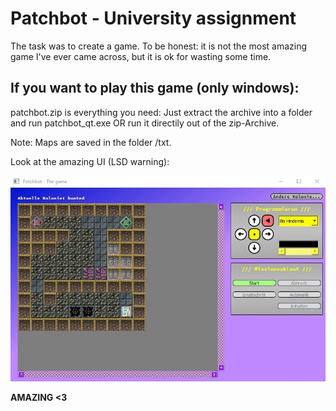 Patchbot - University assignment
================================

The task was to create a game. To be honest: it is not the most amazing game I've ever came across, but it is ok for wasting some time.

If you want to play this game (only windows):
---------------------------------------------
patchbot.zip is everything you need: Just extract the archive into a folder and run patchbot_qt.exe OR run it directily out of the zip-Archive.

Note: Maps are saved in the folder /txt.


Look at the amazing UI (LSD warning):

![Image](pb_win_img.jpg "UI")

**AMAZING <3**
